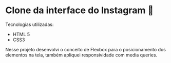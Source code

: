 # Clone da interface do Instagram :mobile_phone_off:

Tecnologias utilizadas:

- HTML 5
- CSS3

Nesse projeto desenvolvi o conceito de Flexbox para o posicionamento dos elementos na tela, também apliquei responsividade com media queries.

